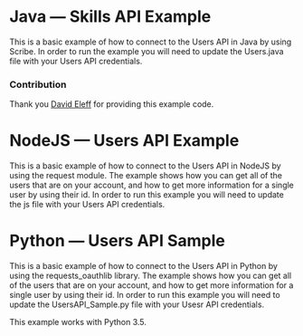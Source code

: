 # Java — Skills API Example

This is a basic example of how to connect to the Users API in Java by using Scribe. In order to run the example you will need to update the Users.java file with your Users API credentials.

### Contribution

Thank you [David Eleff](https://github.com/deleff) for providing this example code.

# NodeJS — Users API Example

This is a basic example of how to connect to the Users API in NodeJS by using the request module. The example shows how you can get all of the users that are on your account, and how to get more information for a single user by using their id. In order to run this example you will need to update the js file with your Users API credentials.

# Python — Users API Sample

This is a basic example of how to connect to the Users API in Python by using the requests_oauthlib library. The example shows how you can get all of the users that are on your account, and how to get more information for a single user by using their id. In order to run this example you will need to update the UsersAPI_Sample.py file with your Usesr API credentials.

This example works with Python 3.5. 